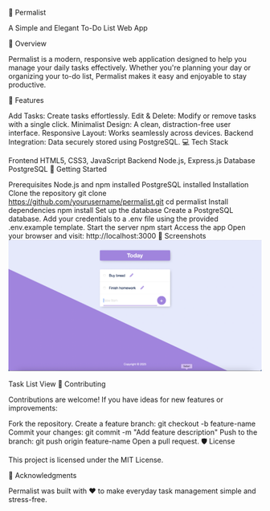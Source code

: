 📝 Permalist

A Simple and Elegant To-Do List Web App

🌟 Overview

Permalist is a modern, responsive web application designed to help you manage your daily tasks effectively. Whether you're planning your day or organizing your to-do list, Permalist makes it easy and enjoyable to stay productive.

🎨 Features

Add Tasks: Create tasks effortlessly.
Edit & Delete: Modify or remove tasks with a single click.
Minimalist Design: A clean, distraction-free user interface.
Responsive Layout: Works seamlessly across devices.
Backend Integration: Data securely stored using PostgreSQL.
💻 Tech Stack

Frontend
HTML5, CSS3, JavaScript
Backend
Node.js, Express.js
Database
PostgreSQL
🚀 Getting Started

Prerequisites
Node.js and npm installed
PostgreSQL installed
Installation
Clone the repository
git clone https://github.com/yourusername/permalist.git
cd permalist
Install dependencies
npm install
Set up the database
Create a PostgreSQL database.
Add your credentials to a .env file using the provided .env.example template.
Start the server
npm start
Access the app
Open your browser and visit:
http://localhost:3000
📸 Screenshots
![Permalist Screenshot](todo.png)

Task List View
🤝 Contributing

Contributions are welcome! If you have ideas for new features or improvements:

Fork the repository.
Create a feature branch:
git checkout -b feature-name
Commit your changes:
git commit -m "Add feature description"
Push to the branch:
git push origin feature-name
Open a pull request.
🛡️ License

This project is licensed under the MIT License.

🙌 Acknowledgments

Permalist was built with ❤️ to make everyday task management simple and stress-free.

